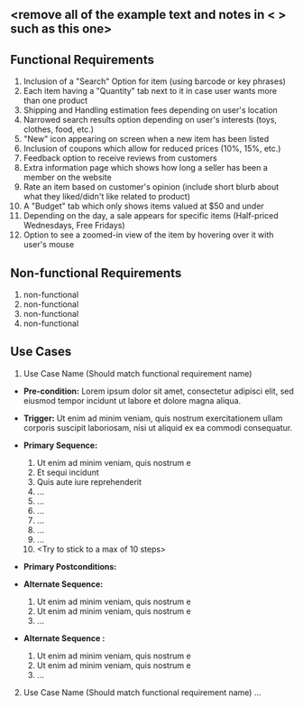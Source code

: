 ## <remove all of the example text and notes in < > such as this one>

## Functional Requirements

1. Inclusion of a "Search" Option for item (using barcode or key phrases)
2. Each item having a "Quantity" tab next to it in case user wants more than one product
3. Shipping and Handling estimation fees depending on user's location 
4. Narrowed search results option depending on user's interests (toys, clothes, food, etc.)
5. "New" icon appearing on screen when a new item has been listed
6. Inclusion of coupons which allow for reduced prices (10%, 15%, etc.)
7. Feedback option to receive reviews from customers
8. Extra information page which shows how long a seller has been a member on the website
9. Rate an item based on customer's opinion (include short blurb about what they liked/didn't like related to product)
10. A "Budget" tab which only shows items valued at $50 and under
11. Depending on the day, a sale appears for specific items (Half-priced Wednesdays, Free Fridays)
12. Option to see a zoomed-in view of the item by hovering over it with user's mouse

## Non-functional Requirements

1. non-functional
2. non-functional
3. non-functional
4. non-functional

## Use Cases

1. Use Case Name (Should match functional requirement name)
- **Pre-condition:** <can be a list or short description> Lorem ipsum dolor sit amet, consectetur adipisci elit, sed eiusmod tempor incidunt ut labore et dolore magna aliqua.

- **Trigger:** <can be a list or short description> Ut enim ad minim veniam, quis nostrum exercitationem ullam corporis suscipit laboriosam, nisi ut aliquid ex ea commodi consequatur. 

- **Primary Sequence:**
  
  1. Ut enim ad minim veniam, quis nostrum e
  2. Et sequi incidunt 
  3. Quis aute iure reprehenderit
  4. ... 
  5. ...
  6. ...
  7. ...
  8. ...
  9. ...
  10. <Try to stick to a max of 10 steps>

- **Primary Postconditions:** <can be a list or short description> 

- **Alternate Sequence:** <you can have more than one alternate sequence to describe multiple issues that may arise>
  
  1. Ut enim ad minim veniam, quis nostrum e
  2. Ut enim ad minim veniam, quis nostrum e
  3. ...

- **Alternate Sequence <optional>:** <you can have more than one alternate sequence to describe multiple issues that may arise>
  
  1. Ut enim ad minim veniam, quis nostrum e
  2. Ut enim ad minim veniam, quis nostrum e
  3. ...
2. Use Case Name (Should match functional requirement name)
   ...
